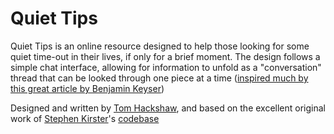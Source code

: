 # Quiet Tips

Quiet Tips is an online resource designed to help those looking for some quiet time-out in their lives, if only for a brief moment. The design follows a simple chat interface, allowing for information to unfold as a "conversation" thread that can be looked through one piece at a time ([inspired much by this great article by Benjamin Keyser](https://www.intercom.com/blog/killer-feature-messaging-no-ones-talking/))

Designed and written by [Tom Hackshaw](https://tom.org.nz), and based on the excellent original work of [Stephen Kirster](https://with.sk)'s [codebase](https://github.com/mutableui/mutableui.github.io)
